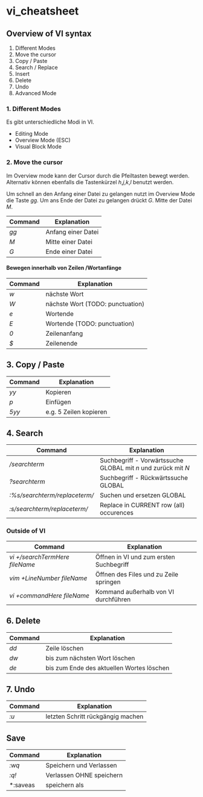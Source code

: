 # vi_cheatsheet

## Overview of VI syntax
1. Different Modes
2. Move the cursor
3. Copy / Paste
4. Search / Replace
5. Insert
6. Delete
7. Undo
8. Advanced Mode

### 1. Different Modes

Es gibt unterschiedliche Modi in VI.
* Editing Mode 
* Overview Mode (ESC)
* Visual Block Mode

### 2. Move the cursor

Im Overview mode kann der Cursor durch die Pfeiltasten bewegt werden. Alternativ können ebenfalls die Tastenkürzel 
*h*,*j*,*k*,*l* benutzt werden.

Um schnell an den Anfang einer Datei zu gelangen nutzt im Overview Mode die Taste *gg*.
Um ans Ende der Datei zu gelangen drückt *G*.
Mitte der Datei *M*.

Command | Explanation
------------ | -------------
*gg* | Anfang einer Datei
*M* | Mitte einer Datei
*G* | Ende einer Datei

#### Bewegen innerhalb von Zeilen /Wortanfänge

Command | Explanation
------------ | -------------
*w* | nächste Wort
*W* | nächste Wort (TODO: punctuation)
*e* | Wortende
*E* | Wortende (TODO: punctuation)
*0* | Zeilenanfang
*$* | Zeilenende


## 3. Copy / Paste

Command | Explanation
------------ | -------------
*yy* | Kopieren
*p* | Einfügen
*5yy* | e.g. 5 Zeilen kopieren

## 4. Search

Command | Explanation
------------ | -------------
*/searchterm* | Suchbegriff  - Vorwärtssuche GLOBAL mit *n* und  zurück mit *N* 
*?searchterm* | Suchbegriff - Rückwärtssuche GLOBAL
*:%s/searchterm/replaceterm/* | Suchen und ersetzen GLOBAL
*:s/searchterm/replaceterm/* | Replace in CURRENT row (all) occurences

### Outside of VI

Command | Explanation
------------ | -------------
*vi +/searchTermHere fileName* | Öffnen in VI und zum ersten Suchbegriff
*vim +LineNumber fileName* | Öffnen des Files und zu Zeile springen
*vi +commandHere fileName* | Kommand außerhalb von VI durchführen

## 6. Delete

Command | Explanation
------------ | -------------
*dd* | Zeile löschen
*dw* | bis zum nächsten Wort löschen
*de* | bis zum Ende des aktuellen Wortes löschen

## 7. Undo

Command | Explanation
------------ | -------------
*:u* | letzten Schritt rückgängig machen

## Save

Command | Explanation
------------ | -------------
*:wq* | Speichern und Verlassen
*:q!* | Verlassen OHNE speichern
*:saveas | speichern als
